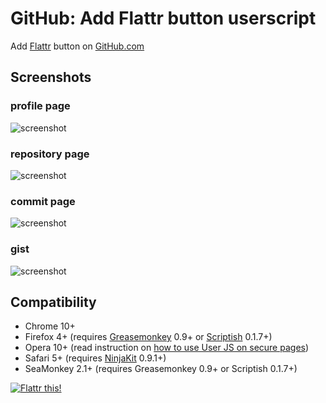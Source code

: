 # GitHub: Add Flattr button userscript
Add [Flattr](https://flattr.com/) button on [GitHub.com](https://github.com/)

## Screenshots
### profile page
![screenshot](http://i.imgur.com/MM6ZV.png)

### repository page
![screenshot](http://i.imgur.com/TbL9y.png)

### commit page
![screenshot](http://i.imgur.com/dCS4C.png)

### gist
![screenshot](http://i.imgur.com/LxfO0.png)


## Compatibility
* Chrome 10+
* Firefox 4+ (requires [Greasemonkey](https://addons.mozilla.org/addon/greasemonkey/) 0.9+ or [Scriptish](https://addons.mozilla.org/addon/scriptish) 0.1.7+)
* Opera 10+ (read instruction on [how to use User JS on secure pages](http://www.opera.com/docs/userjs/using/#securepages))
* Safari 5+ (requires [NinjaKit](https://github.com/os0x/NinjaKit) 0.9.1+)
* SeaMonkey 2.1+ (requires Greasemonkey 0.9+ or Scriptish 0.1.7+)


[![Flattr this!](https://api.flattr.com/button/flattr-badge-large.png)](https://flattr.com/thing/733518/Add-Flattr-button-on-GitHub-com "Flattr this!")